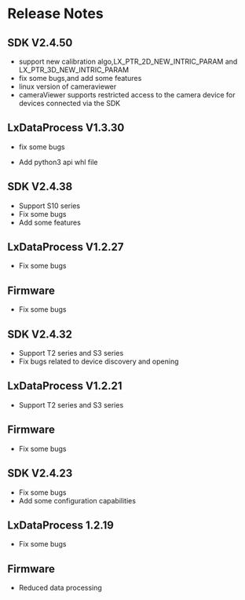 # Release Notes

## SDK V2.4.50
- support new calibration algo,LX_PTR_2D_NEW_INTRIC_PARAM and LX_PTR_3D_NEW_INTRIC_PARAM
- fix some bugs,and add some features
- linux version of cameraviewer
- cameraViewer supports restricted access to the camera device for devices connected via the SDK

## LxDataProcess V1.3.30
- fix some bugs

- Add python3 api whl file

## SDK V2.4.38
- Support S10 series
- Fix some bugs
- Add some features

## LxDataProcess V1.2.27
- Fix some bugs

## Firmware
- Fix some bugs

## SDK V2.4.32
- Support T2 series and S3 series
- Fix bugs related to device discovery and opening

## LxDataProcess V1.2.21
- Support T2 series and S3 series

## Firmware
- Fix some bugs

## SDK V2.4.23
- Fix some bugs
- Add some configuration capabilities

## LxDataProcess 1.2.19
- Fix some bugs

## Firmware
- Reduced data processing
